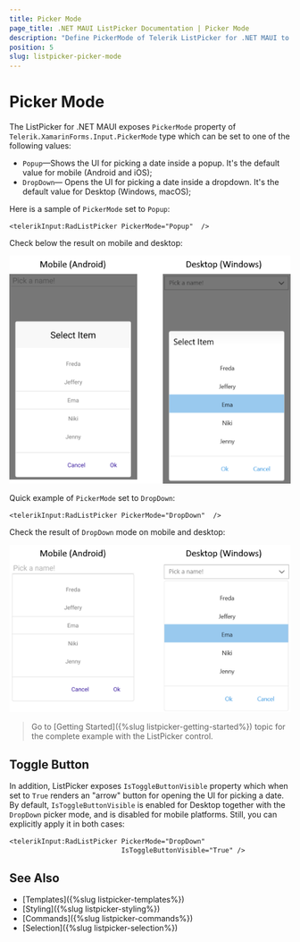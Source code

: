 ```yaml
---
title: Picker Mode
page_title: .NET MAUI ListPicker Documentation | Picker Mode
description: "Define PickerMode of Telerik ListPicker for .NET MAUI to either DropDown or Popup."
position: 5
slug: listpicker-picker-mode
---  
```


# Picker Mode

The ListPicker for .NET MAUI exposes `PickerMode` property of `Telerik.XamarinForms.Input.PickerMode` type which can be set to one of the following values:

* `Popup`&mdash;Shows the UI for picking a date inside a popup. It's the default value for mobile (Android and iOS);
* `DropDown`&mdash; Opens the UI for picking a date inside a dropdown. It's the default value for Desktop (Windows, macOS);

Here is a sample of `PickerMode` set to `Popup`:

```XAML
<telerikInput:RadListPicker PickerMode="Popup"  />
```

Check below the result on mobile and desktop:

![](images/listpicker-pickermode-popup.png)

Quick example of `PickerMode` set to `DropDown`:

```XAML
<telerikInput:RadListPicker PickerMode="DropDown"  />
```

Check the result of `DropDown` mode on mobile and desktop:

![](images/listpicker-pickermode-dropdown.png)

> Go to [Getting Started]({%slug listpicker-getting-started%}) topic for the complete example with the ListPicker control.

## Toggle Button

In addition, ListPicker exposes `IsToggleButtonVisible` property which when set to `True` renders an "arrow" button for opening the UI for picking a date. By default, `IsToggleButtonVisible` is enabled for Desktop together with the `DropDown` picker mode, and is disabled for mobile platforms. Still, you can explicitly apply it in both cases:

```XAML
<telerikInput:RadListPicker PickerMode="DropDown"
							IsToggleButtonVisible="True" />
```

## See Also

- [Templates]({%slug listpicker-templates%})
- [Styling]({%slug listpicker-styling%})
- [Commands]({%slug listpicker-commands%})
- [Selection]({%slug listpicker-selection%})

